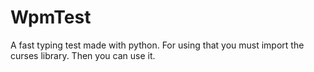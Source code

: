 # WpmTest
A fast typing test made with python.
For using that you must import the curses library. Then you can use it.

